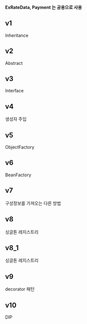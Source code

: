 **ExRateData, Payment 는 공용으로 사용**

## v1
Inheritance

## v2
Abstract

## v3
Interface

## v4
생성자 주입

## v5
ObjectFactory

## v6
BeanFactory

## v7
구성정보를 가져오는 다른 방법

## v8
싱글톤 레지스트리

## v8_1
싱글톤 레지스트리

## v9
decorator 패턴

## v10
DIP